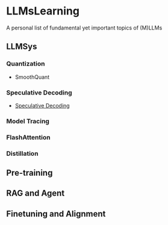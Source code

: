 # LLMsLearning
A personal list of fundamental yet important topics of (M)LLMs
## LLMSys
### Quantization
* SmoothQuant 
### Speculative Decoding
* [Speculative Decoding](https://arxiv.org/abs/2211.17192)
### Model Tracing
### FlashAttention
### Distillation

## Pre-training

## RAG and Agent
## Finetuning and Alignment

